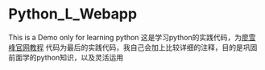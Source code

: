 # Python_L_Webapp
This is a Demo only for learning python
这是学习python的实践代码，为[廖雪峰官网教程](http://diaoblog.com>http://www.liaoxuefeng.com/wiki/0014316089557264a6b348958f449949df42a6d3a2e542c000)
代码为最后的实践代码，我自己会加上比较详细的注释，目的是巩固前面学的python知识，以及灵活运用

